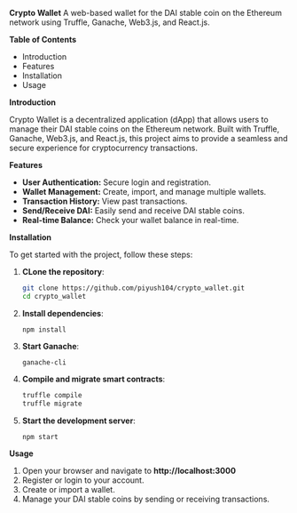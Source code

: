 __Crypto Wallet__
A web-based wallet for the DAI stable coin on the Ethereum network using Truffle, Ganache, Web3.js, and React.js.

**Table of Contents**
* Introduction
* Features
* Installation
* Usage

**Introduction**

Crypto Wallet is a decentralized application (dApp) that allows users to manage their DAI stable coins on the Ethereum network. Built with Truffle, Ganache, Web3.js, and React.js, this project aims to provide a seamless and secure experience for cryptocurrency transactions.

**Features**
- **User Authentication:** Secure login and registration.
- **Wallet Management:** Create, import, and manage multiple wallets.
- **Transaction History:** View past transactions.
- **Send/Receive DAI:** Easily send and receive DAI stable coins.
- **Real-time Balance:** Check your wallet balance in real-time.

**Installation**

To get started with the project, follow these steps:
1. **CLone the repository**:
   ```bash
   git clone https://github.com/piyush104/crypto_wallet.git
   cd crypto_wallet
   ```

2. **Install dependencies**:
   ```
   npm install
   ```
3. **Start Ganache**:
   ```
   ganache-cli
   ```
4. **Compile and migrate smart contracts**:
   ```bash
   truffle compile
   truffle migrate
   ```
5. **Start the development server**:
   ```
   npm start
   ```

**Usage**
1. Open your browser and navigate to **http://localhost:3000**
2. Register or login to your account.
3. Create or import a wallet.
4. Manage your DAI stable coins by sending or receiving transactions.
   
